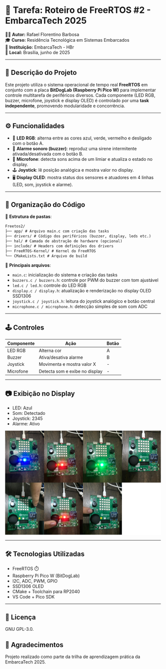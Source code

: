 # 🔧 Tarefa: Roteiro de FreeRTOS #2 - EmbarcaTech 2025

👨‍💻 **Autor:** Rafael Florentino Barbosa  
🎓 **Curso:** Residência Tecnológica em Sistemas Embarcados  
🏫 **Instituição:** EmbarcaTech - HBr  
📍 **Local:** Brasília, junho de 2025  

---

## 📌 Descrição do Projeto

Este projeto utiliza o sistema operacional de tempo real **FreeRTOS** em conjunto com a placa **BitDogLab (Raspberry Pi Pico W)** para implementar controle multitarefa de periféricos diversos. Cada componente (LED RGB, buzzer, microfone, joystick e display OLED) é controlado por uma **task independente**, promovendo modularidade e concorrência.

---

## ⚙️ Funcionalidades

- 🎨 **LED RGB**: alterna entre as cores azul, verde, vermelho e desligado com o botão A.
- 🚨 **Alarme sonoro (buzzer)**: reproduz uma sirene intermitente ativada/desativada com o botão B.
- 🎤 **Microfone**: detecta sons acima de um limiar e atualiza o estado no display.
- 🕹️ **Joystick**: lê posição analógica e mostra valor no display.
- 🖥️ **Display OLED**: mostra status dos sensores e atuadores em 4 linhas (LED, som, joystick e alarme).

---

## 🧠 Organização do Código

📁 **Estrutura de pastas**:

```
Freetos2/
├── app/ # Arquivo main.c com criação das tasks
├── drivers/ # Código dos periféricos (buzzer, display, leds etc.)
├── hal/ # Camada de abstração de hardware (opcional)
├── include/ # Headers com definições dos drivers
├── FreeRTOS-Kernel/ # Kernel do FreeRTOS
└── CMakeLists.txt # Arquivo de build

```

📄 **Principais arquivos**:

- `main.c`: inicialização do sistema e criação das tasks
- `buzzers.c / buzzers.h`: controle por PWM do buzzer com tom ajustável
- `led.c / led.h`: controle do LED RGB
- `display.c / display.h`: atualização e renderização no display OLED SSD1306
- `joystick.c / joystick.h`: leitura do joystick analógico e botão central
- `microphone.c / microphone.h`: detecção simples de som com ADC

---

## 🕹️ Controles

| Componente | Ação | Botão |
|------------|------|-------|
| LED RGB    | Alterna cor | A |
| Buzzer     | Ativa/desativa alarme | B |
| Joystick   | Movimenta e mostra valor X | - |
| Microfone  | Detecta som e exibe no display | - |

---

## 📷 Exibição no Display

- LED: Azul
- Som: Detectado
- Joystick: 2345
- Alarme: Ativo


![alt text](placa.jpg)


---

## 🛠️ Tecnologias Utilizadas

- FreeRTOS ⏱️
- Raspberry Pi Pico W (BitDogLab)
- I2C, ADC, PWM, GPIO
- SSD1306 OLED
- CMake + Toolchain para RP2040
- VS Code + Pico SDK

---

## 📜 Licença
GNU GPL-3.0.

## 🙌 Agradecimentos
Projeto realizado como parte da trilha de aprendizagem prática da EmbarcaTech 2025.



